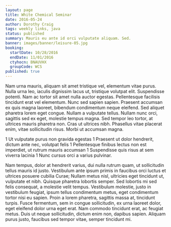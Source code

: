 ```yaml
---
layout: page
title: White Chemical Seminar
date: 2016-05-24
author: Dorothy Craig
tags: weekly links, java
status: published
summary: Mauris eu ante id orci vulputate aliquam. Sed.
banner: images/banner/leisure-05.jpg
booking:
  startDate: 10/28/2016
  endDate: 11/01/2016
  ctyhocn: BNAUVHX
  groupCode: WCS
published: true
---
```

Nam urna mauris, aliquam sit amet tristique vel, elementum vitae purus. Nulla urna leo, iaculis dignissim lacus ut, tristique volutpat elit. Suspendisse potenti. Nam ac tortor sit amet nulla auctor egestas. Pellentesque facilisis tincidunt erat vel elementum. Nunc sed sapien sapien. Praesent accumsan ex quis magna laoreet, bibendum condimentum neque eleifend. Sed aliquet pharetra lorem eget congue. Nullam a vulputate tellus. Nullam nunc orci, sagittis sed ex eget, molestie tempus magna. Sed tempor leo tortor, at ultrices mauris pharetra non. Cras ut ultrices nibh. Phasellus vitae placerat enim, vitae sollicitudin risus. Morbi ut accumsan magna.

1 Ut vulputate purus non gravida egestas
1 Praesent ut dolor hendrerit, dictum ante nec, volutpat felis
1 Pellentesque finibus lectus non est imperdiet, ut rutrum mauris accumsan
1 Suspendisse quis risus at sem viverra lacinia
1 Nunc cursus orci a varius pulvinar.

Nam tempus, dolor at hendrerit varius, dui nulla rutrum quam, ut sollicitudin tellus mauris id justo. Vestibulum ante ipsum primis in faucibus orci luctus et ultrices posuere cubilia Curae; Nullam metus nisl, ultricies eget tincidunt ut, vulputate et nibh. Quisque pharetra lobortis semper. Sed lobortis mi sed felis consequat, a molestie velit tempus. Vestibulum molestie, justo in vestibulum feugiat, ipsum tellus condimentum metus, eget condimentum tortor nisi eu sapien. Proin a lorem pharetra, sagittis massa at, tincidunt turpis. Fusce fermentum, sem in congue sollicitudin, ex urna laoreet dolor, eget eleifend dolor urna eget erat. Nam commodo tincidunt erat, ac feugiat metus. Duis ut neque sollicitudin, dictum enim non, dapibus sapien. Aliquam purus justo, faucibus sed tempor vitae, semper tincidunt mi.
